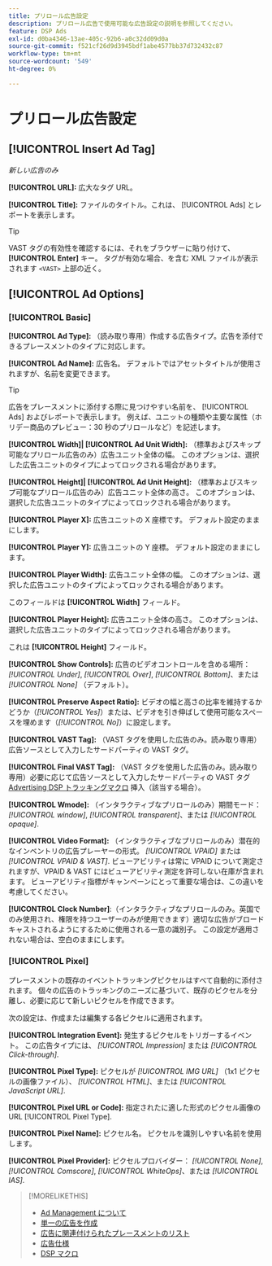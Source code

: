 ```yaml
---
title: プリロール広告設定
description: プリロール広告で使用可能な広告設定の説明を参照してください。
feature: DSP Ads
exl-id: d0ba4346-13ae-405c-92b6-a0c32dd09d0a
source-git-commit: f521cf26d9d3945bdf1abe4577bb37d732432c87
workflow-type: tm+mt
source-wordcount: '549'
ht-degree: 0%

---
```


# プリロール広告設定

## [!UICONTROL Insert Ad Tag]

*新しい広告のみ*

**[!UICONTROL URL]:** 広大なタグ URL。

**[!UICONTROL Title]:** ファイルのタイトル。これは、 [!UICONTROL Ads] とレポートを表示します。

>[!TIP]
>
> VAST タグの有効性を確認するには、それをブラウザーに貼り付けて、 **[!UICONTROL Enter]** キー。 タグが有効な場合、を含む XML ファイルが表示されます `<VAST>` 上部の近く。

## [!UICONTROL Ad Options]

### [!UICONTROL Basic]

**[!UICONTROL Ad Type]:** （読み取り専用）作成する広告タイプ。広告を添付できるプレースメントのタイプに対応します。

**[!UICONTROL Ad Name]:** 広告名。 デフォルトではアセットタイトルが使用されますが、名前を変更できます。

>[!TIP]
>
> 広告をプレースメントに添付する際に見つけやすい名前を、 [!UICONTROL Ads] およびレポートで表示します。 例えば、ユニットの種類や主要な属性（ホリデー商品のプレビュー：30 秒のプリロールなど）を記述します。

**[!UICONTROL Width]| [!UICONTROL Ad Unit Width]:** （標準およびスキップ可能なプリロール広告のみ）広告ユニット全体の幅。 このオプションは、選択した広告ユニットのタイプによってロックされる場合があります。

**[!UICONTROL Height]| [!UICONTROL Ad Unit Height]:** （標準およびスキップ可能なプリロール広告のみ）広告ユニット全体の高さ。 このオプションは、選択した広告ユニットのタイプによってロックされる場合があります。

**[!UICONTROL Player X]:** 広告ユニットの X 座標です。 デフォルト設定のままにします。

**[!UICONTROL Player Y]:** 広告ユニットの Y 座標。 デフォルト設定のままにします。

**[!UICONTROL Player Width]:** 広告ユニット全体の幅。 このオプションは、選択した広告ユニットのタイプによってロックされる場合があります。

このフィールドは **[!UICONTROL Width]** フィールド。

**[!UICONTROL Player Height]:** 広告ユニット全体の高さ。 このオプションは、選択した広告ユニットのタイプによってロックされる場合があります。

これは **[!UICONTROL Height]** フィールド。

**[!UICONTROL Show Controls]:** 広告のビデオコントロールを含める場所： *[!UICONTROL Under]*, *[!UICONTROL Over]*, *[!UICONTROL Bottom]*、または *[!UICONTROL None]* （デフォルト）。

**[!UICONTROL Preserve Aspect Ratio]:** ビデオの幅と高さの比率を維持するかどうか（*[!UICONTROL Yes]*）または、ビデオを引き伸ばして使用可能なスペースを埋めます（*[!UICONTROL No]*）に設定します。

**[!UICONTROL VAST Tag]:** （VAST タグを使用した広告のみ。読み取り専用）広告ソースとして入力したサードパーティの VAST タグ。

**[!UICONTROL Final VAST Tag]:** （VAST タグを使用した広告のみ。読み取り専用）必要に応じて広告ソースとして入力したサードパーティの VAST タグ [Advertising DSP トラッキングマクロ](/help/dsp/campaign-management/macros.md) 挿入（該当する場合）。

**[!UICONTROL Wmode]:** （インタラクティブなプリロールのみ）期間モード： *[!UICONTROL window]*, *[!UICONTROL transparent]*、または *[!UICONTROL opaque]*.

**[!UICONTROL Video Format]:** （インタラクティブなプリロールのみ）潜在的なインベントリの広告プレーヤーの形式。 *[!UICONTROL VPAID]* または *[!UICONTROL VPAID & VAST]*. ビューアビリティは常に VPAID について測定されますが、VPAID &amp; VAST にはビューアビリティ測定を許可しない在庫が含まれます。 ビューアビリティ指標がキャンペーンにとって重要な場合は、この違いを考慮してください。

**[!UICONTROL Clock Number]**:（インタラクティブなプリロールのみ。英国でのみ使用され、権限を持つユーザーのみが使用できます）適切な広告がブロードキャストされるようにするために使用される一意の識別子。 この設定が適用されない場合は、空白のままにします。

### [!UICONTROL Pixel]

プレースメントの既存のイベントトラッキングピクセルはすべて自動的に添付されます。 個々の広告のトラッキングのニーズに基づいて、既存のピクセルを分離し、必要に応じて新しいピクセルを作成できます。

次の設定は、作成または編集する各ピクセルに適用されます。

**[!UICONTROL Integration Event]:** 発生するピクセルをトリガーするイベント。 この広告タイプには、 *[!UICONTROL Impression]* または *[!UICONTROL Click-through]*.

**[!UICONTROL Pixel Type]:** ピクセルが *[!UICONTROL IMG URL]* （1x1 ピクセルの画像ファイル）、 *[!UICONTROL HTML]*、または *[!UICONTROL JavaScript URL]*.

**[!UICONTROL Pixel URL or Code]:** 指定されたに適した形式のピクセル画像の URL [!UICONTROL Pixel Type].

**[!UICONTROL Pixel Name]:** ピクセル名。 ピクセルを識別しやすい名前を使用します。

**[!UICONTROL Pixel Provider]:** ピクセルプロバイダー： *[!UICONTROL None]*, *[!UICONTROL Comscore]*, *[!UICONTROL WhiteOps]*、または *[!UICONTROL IAS]*.

>[!MORELIKETHIS]
>
>* [Ad Management について](ad-about.md)
>* [単一の広告を作成](ad-create.md)
>* [広告に関連付けられたプレースメントのリスト](/help/dsp/campaign-management/ads/ad-list-placements.md)
>* [広告仕様](ad-specs.md)
>* [DSP マクロ](/help/dsp/campaign-management/macros.md)
